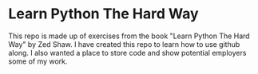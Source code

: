 Learn Python The Hard Way
=========================

This repo is made up of exercises from the book "Learn Python The Hard Way" 
by Zed Shaw. I have created this repo to learn how to use github along. I also
wanted a place to store code and show potential employers some of my work.
